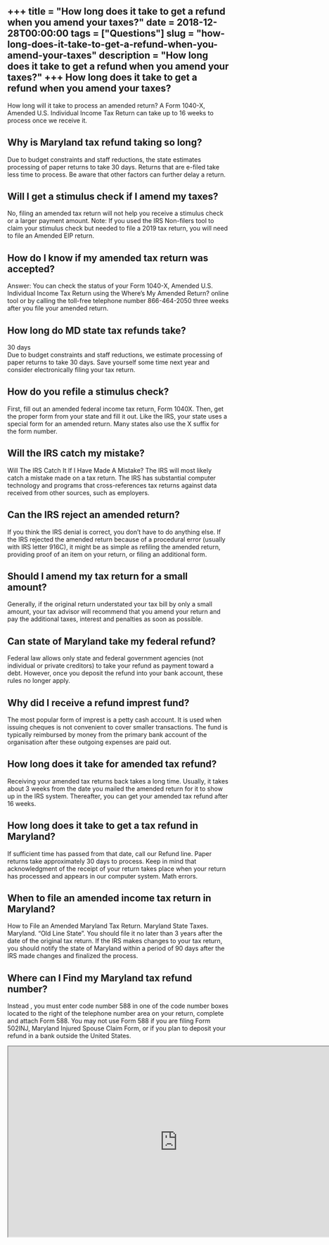 +++
title = "How long does it take to get a refund when you amend your taxes?"
date = 2018-12-28T00:00:00
tags = ["Questions"]
slug = "how-long-does-it-take-to-get-a-refund-when-you-amend-your-taxes"
description = "How long does it take to get a refund when you amend your taxes?"
+++
How long does it take to get a refund when you amend your taxes?
----------------------------------------------------------------

How long will it take to process an amended return? A Form 1040-X, Amended U.S. Individual Income Tax Return can take up to 16 weeks to process once we receive it.

Why is Maryland tax refund taking so long?
------------------------------------------

Due to budget constraints and staff reductions, the state estimates processing of paper returns to take 30 days. Returns that are e-filed take less time to process. Be aware that other factors can further delay a return.

Will I get a stimulus check if I amend my taxes?
------------------------------------------------

No, filing an amended tax return will not help you receive a stimulus check or a larger payment amount. Note: If you used the IRS Non-filers tool to claim your stimulus check but needed to file a 2019 tax return, you will need to file an Amended EIP return.

How do I know if my amended tax return was accepted?
----------------------------------------------------

Answer: You can check the status of your Form 1040-X, Amended U.S. Individual Income Tax Return using the Where’s My Amended Return? online tool or by calling the toll-free telephone number 866-464-2050 three weeks after you file your amended return.

How long do MD state tax refunds take?
--------------------------------------

30 days  
Due to budget constraints and staff reductions, we estimate processing of paper returns to take 30 days. Save yourself some time next year and consider electronically filing your tax return.

How do you refile a stimulus check?
-----------------------------------

First, fill out an amended federal income tax return, Form 1040X. Then, get the proper form from your state and fill it out. Like the IRS, your state uses a special form for an amended return. Many states also use the X suffix for the form number.

Will the IRS catch my mistake?
------------------------------

Will The IRS Catch It If I Have Made A Mistake? The IRS will most likely catch a mistake made on a tax return. The IRS has substantial computer technology and programs that cross-references tax returns against data received from other sources, such as employers.

Can the IRS reject an amended return?
-------------------------------------

If you think the IRS denial is correct, you don’t have to do anything else. If the IRS rejected the amended return because of a procedural error (usually with IRS letter 916C), it might be as simple as refiling the amended return, providing proof of an item on your return, or filing an additional form.

Should I amend my tax return for a small amount?
------------------------------------------------

Generally, if the original return understated your tax bill by only a small amount, your tax advisor will recommend that you amend your return and pay the additional taxes, interest and penalties as soon as possible.

Can state of Maryland take my federal refund?
---------------------------------------------

Federal law allows only state and federal government agencies (not individual or private creditors) to take your refund as payment toward a debt. However, once you deposit the refund into your bank account, these rules no longer apply.

Why did I receive a refund imprest fund?
----------------------------------------

The most popular form of imprest is a petty cash account. It is used when issuing cheques is not convenient to cover smaller transactions. The fund is typically reimbursed by money from the primary bank account of the organisation after these outgoing expenses are paid out.

How long does it take for amended tax refund?
---------------------------------------------

Receiving your amended tax returns back takes a long time. Usually, it takes about 3 weeks from the date you mailed the amended return for it to show up in the IRS system. Thereafter, you can get your amended tax refund after 16 weeks.

How long does it take to get a tax refund in Maryland?
------------------------------------------------------

If sufficient time has passed from that date, call our Refund line. Paper returns take approximately 30 days to process. Keep in mind that acknowledgment of the receipt of your return takes place when your return has processed and appears in our computer system. Math errors.

When to file an amended income tax return in Maryland?
------------------------------------------------------

How to File an Amended Maryland Tax Return. Maryland State Taxes. Maryland. “Old Line State”. You should file it no later than 3 years after the date of the original tax return. If the IRS makes changes to your tax return, you should notify the state of Maryland within a period of 90 days after the IRS made changes and finalized the process.

Where can I Find my Maryland tax refund number?
-----------------------------------------------

Instead , you must enter code number 588 in one of the code number boxes located to the right of the telephone number area on your return, complete and attach Form 588. You may not use Form 588 if you are filing Form 502INJ, Maryland Injured Spouse Claim Form, or if you plan to deposit your refund in a bank outside the United States.

<iframe allow="accelerometer; autoplay; clipboard-write; encrypted-media; gyroscope; picture-in-picture" allowfullscreen="" class="__youtube_prefs__  epyt-is-override  no-lazyload" data-no-lazy="1" data-origheight="433" data-origwidth="770" data-skipgform_ajax_framebjll="" height="433" id="_ytid_51407" loading="lazy" src="https://www.youtube.com/embed/HNHzljV-JWU?enablejsapi=1&autoplay=0&cc_load_policy=0&cc_lang_pref=&iv_load_policy=1&loop=0&modestbranding=0&rel=1&fs=1&playsinline=0&autohide=2&theme=dark&color=red&controls=1&" title="YouTube player" width="770"></iframe>